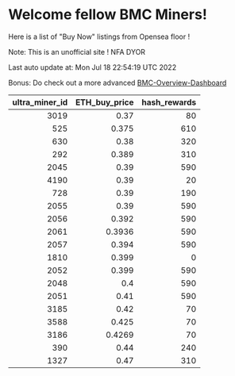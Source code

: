 # Welcome fellow BMC Miners!
Here is a list of "Buy Now" listings from Opensea floor !

Note: This is an unofficial site ! NFA DYOR

Last auto update at: Mon Jul 18 22:54:19 UTC 2022

Bonus: Do check out a more advanced [BMC-Overview-Dashboard](https://dune.com/defifunk/BMC-Overview-Dashboard)


|   ultra_miner_id |   ETH_buy_price |   hash_rewards |
|-----------------:|----------------:|---------------:|
|             3019 |          0.37   |             80 |
|              525 |          0.375  |            610 |
|              630 |          0.38   |            320 |
|              292 |          0.389  |            310 |
|             2045 |          0.39   |            590 |
|             4190 |          0.39   |             20 |
|              728 |          0.39   |            190 |
|             2055 |          0.39   |            590 |
|             2056 |          0.392  |            590 |
|             2061 |          0.3936 |            590 |
|             2057 |          0.394  |            590 |
|             1810 |          0.399  |              0 |
|             2052 |          0.399  |            590 |
|             2048 |          0.4    |            590 |
|             2051 |          0.41   |            590 |
|             3185 |          0.42   |             70 |
|             3588 |          0.425  |             70 |
|             3186 |          0.4269 |             70 |
|              390 |          0.44   |            240 |
|             1327 |          0.47   |            310 |
